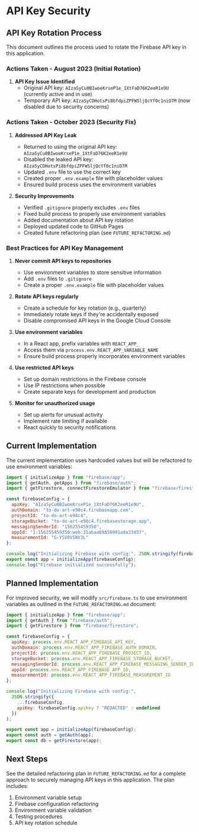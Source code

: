 # API Key Security

## API Key Rotation Process

This document outlines the process used to rotate the Firebase API key in this application.

### Actions Taken - August 2023 (Initial Rotation)

1. **API Key Issue Identified**
   - Original API key: `AIzaSyCu0BIwoeKrseP1e_1XtFaD76K2eeR1e9U` (currently active and in use)
   - Temporary API key: `AIzaSyCDHotsPi8bfdpiZPFWSljQcYf0c1niO7M` (now disabled due to security concerns)

### Actions Taken - October 2023 (Security Fix)

1. **Addressed API Key Leak**
   - Returned to using the original API key: `AIzaSyCu0BIwoeKrseP1e_1XtFaD76K2eeR1e9U`
   - Disabled the leaked API key: `AIzaSyCDHotsPi8bfdpiZPFWSljQcYf0c1niO7M`
   - Updated `.env` file to use the correct key
   - Created proper `.env.example` file with placeholder values
   - Ensured build process uses the environment variables

2. **Security Improvements**
   - Verified `.gitignore` properly excludes `.env` files
   - Fixed build process to properly use environment variables
   - Added documentation about API key rotation
   - Deployed updated code to GitHub Pages
   - Created future refactoring plan (see `FUTURE_REFACTORING.md`)

### Best Practices for API Key Management

1. **Never commit API keys to repositories**
   - Use environment variables to store sensitive information
   - Add `.env` files to `.gitignore`
   - Create a proper `.env.example` file with placeholder values

2. **Rotate API keys regularly**
   - Create a schedule for key rotation (e.g., quarterly)
   - Immediately rotate keys if they're accidentally exposed
   - Disable compromised API keys in the Google Cloud Console

3. **Use environment variables**
   - In a React app, prefix variables with `REACT_APP_` 
   - Access them via `process.env.REACT_APP_VARIABLE_NAME`
   - Ensure build process properly incorporates environment variables

4. **Use restricted API keys**
   - Set up domain restrictions in the Firebase console
   - Use IP restrictions when possible
   - Create separate keys for development and production

5. **Monitor for unauthorized usage**
   - Set up alerts for unusual activity
   - Implement rate limiting if available
   - React quickly to security notifications

## Current Implementation

The current implementation uses hardcoded values but will be refactored to use environment variables:

```javascript
import { initializeApp } from "firebase/app";
import { getAuth, getApps } from "firebase/auth";
import { getFirestore, connectFirestoreEmulator } from "firebase/firestore";

const firebaseConfig = {
  apiKey: "AIzaSyCu0BIwoeKrseP1e_1XtFaD76K2eeR1e9U",
  authDomain: "to-do-art-e98c4.firebaseapp.com",
  projectId: "to-do-art-e98c4",
  storageBucket: "to-do-art-e98c4.firebasestorage.app",
  messagingSenderId: "156255459350",
  appId: "1:156255459350:web:31abaa69850901ada33d37",
  measurementId: "G-YSV8VSNV3L"
};

console.log("Initializing Firebase with config:", JSON.stringify(firebaseConfig));
export const app = initializeApp(firebaseConfig);
console.log("Firebase initialized successfully");
```

## Planned Implementation

For improved security, we will modify `src/firebase.ts` to use environment variables as outlined in the `FUTURE_REFACTORING.md` document:

```javascript
import { initializeApp } from "firebase/app";
import { getAuth } from "firebase/auth";
import { getFirestore } from "firebase/firestore";

const firebaseConfig = {
  apiKey: process.env.REACT_APP_FIREBASE_API_KEY,
  authDomain: process.env.REACT_APP_FIREBASE_AUTH_DOMAIN,
  projectId: process.env.REACT_APP_FIREBASE_PROJECT_ID,
  storageBucket: process.env.REACT_APP_FIREBASE_STORAGE_BUCKET,
  messagingSenderId: process.env.REACT_APP_FIREBASE_MESSAGING_SENDER_ID,
  appId: process.env.REACT_APP_FIREBASE_APP_ID,
  measurementId: process.env.REACT_APP_FIREBASE_MEASUREMENT_ID
};

console.log("Initializing Firebase with config:", 
  JSON.stringify({
    ...firebaseConfig,
    apiKey: firebaseConfig.apiKey ? "REDACTED" : undefined
  })
);

export const app = initializeApp(firebaseConfig);
export const auth = getAuth(app);
export const db = getFirestore(app);
```

## Next Steps

See the detailed refactoring plan in `FUTURE_REFACTORING.md` for a complete approach to securely managing API keys in this application. The plan includes:

1. Environment variable setup
2. Firebase configuration refactoring
3. Environment variable validation
4. Testing procedures
5. API key rotation schedule 